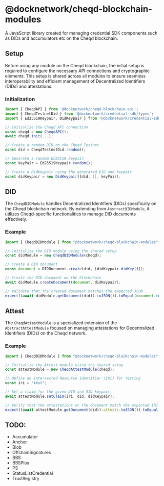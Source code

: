 # @docknetwork/cheqd-blockchain-modules

A JavaScript library created for managing credential SDK components such as DIDs and accumulators etc on the Cheqd blockchain.

## Setup

Before using any module on the Cheqd blockchain, the initial setup is required to configure the necessary API connections and cryptographic elements. This setup is shared across all modules to ensure seamless interoperability and efficient management of Decentralized Identifiers (DIDs) and attestations.

### Initialization

```javascript
import { CheqdAPI } from '@docknetwork/cheqd-blockchain-api';
import { CheqdTestnetDid } from '@docknetwork/credential-sdk/types';
import { Ed25519Keypair, DidKeypair } from '@docknetwork/credential-sdk/keypairs';

// Initialize the Cheqd API connection
const cheqd = new CheqdAPI();
await cheqd.init(...);

// Create a random DID on the Cheqd Testnet
const did = CheqdTestnetDid.random();

// Generate a random Ed25519 keypair
const keyPair = Ed25519Keypair.random();

// Create a DidKeypair using the generated DID and keypair
const didKeypair = new DidKeypair([did, 1], keyPair);
```

## DID

The `CheqdDIDModule` handles Decentralized Identifiers (DIDs) specifically on the Cheqd blockchain network. By extending from `AbstractDIDModule`, it utilizes Cheqd-specific functionalities to manage DID documents effectively.

### Example

```javascript
import { CheqdDIDModule } from "@docknetwork/cheqd-blockchain-modules";

// Initialize the DID module using the shared setup
const didModule = new CheqdDIDModule(cheqd);

// Create a DID document
const document = DIDDocument.create(did, [didKeypair.didKey()]);

// Create the DID document on the blockchain
await didModule.createDocument(document, didKeypair);

// Validate that the created document matches the expected JSON
expect((await didModule.getDocument(did)).toJSON()).toEqual(document.toJSON());
```

## Attest

The `CheqdAttestModule` is a specialized extension of the `AbstractAttestModule` focused on managing attestations for Decentralized Identifiers (DIDs) on the Cheqd network.

### Example

```javascript
import { CheqdDIDModule } from "@docknetwork/cheqd-blockchain-modules";

// Initialize the Attest module using the shared setup
const attestModule = new CheqdAttestModule(cheqd);

// Define an Intersected Resource Identifier (IRI) for testing
const iri = "test";

// Set a claim for the given DID and DID keypair
await attestModule.setClaim(iri, did, didKeypair);

// Verify that the attestations on the document match the expected IRI
expect((await attestModule.getDocument(did)).attests.toJSON()).toEqual(iri);
```

## TODO:

- Accumulator
- Anchor
- Blob
- OffchainSignatures
- BBS
- BBSPlus
- PS
- StatusListCredential
- TrustRegistry

